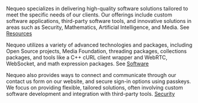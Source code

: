 Nequeo specializes in delivering high-quality software solutions tailored to meet the specific needs of our clients. Our offerings include custom software applications, third-party software tools, and innovative solutions in areas such as Security, Mathematics, Artificial Intelligence, and Media. See [Resources](https://www.dznequeo.net/ocvm1/pi/Org/Resources)


Nequeo utilizes a variety of advanced technologies and packages, including Open Source projects, Media Foundation, threading packages, collections packages, and tools like a C++ cURL client wrapper and WebRTC, WebSocket, and math expression packages. See [Software](https://www.dznequeo.net/ocvm1/pi/page?cid=software)


Nequeo also provides ways to connect and communicate through our contact us form on our website, and secure sign-in options using passkeys. We focus on providing flexible, tailored solutions, often involving custom software development and integration with third-party tools. [Security](https://www.dznequeo.net/ocvm1/pi/Page?cid=security)

<!--

**Here are some ideas to get you started:**

🙋‍♀️ A short introduction - what is your organization all about?
🌈 Contribution guidelines - how can the community get involved?
👩‍💻 Useful resources - where can the community find your docs? Is there anything else the community should know?
🍿 Fun facts - what does your team eat for breakfast?
🧙 Remember, you can do mighty things with the power of [Markdown](https://docs.github.com/github/writing-on-github/getting-started-with-writing-and-formatting-on-github/basic-writing-and-formatting-syntax)
-->
